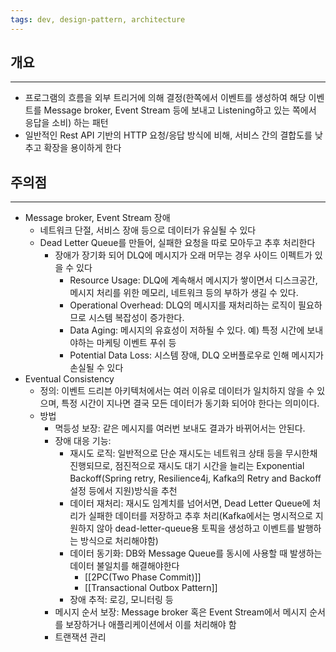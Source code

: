 ```yaml
---
tags: dev, design-pattern, architecture
---
```

## 개요
---
- 프로그램의 흐름을 외부 트리거에 의해 결정(한쪽에서 이벤트를 생성하여 해당 이벤트를 Message broker, Event Stream 등에 보내고 Listening하고 있는 쪽에서 응답을 소비) 하는 패턴
- 일반적인 Rest API 기반의 HTTP 요청/응답 방식에 비해, 서비스 간의 결합도를 낮추고 확장을 용이하게 한다
## 주의점
---
- Message broker, Event Stream 장애
	- 네트워크 단절, 서비스 장애 등으로 데이터가 유실될 수 있다
	- Dead Letter Queue를 만들어, 실패한 요청을 따로 모아두고 추후 처리한다
		- 장애가 장기화 되어 DLQ에 메시지가 오래 머무는 경우 사이드 이펙트가 있을 수 있다
			- Resource Usage: DLQ에 계속해서 메시지가 쌓이면서 디스크공간, 메시지 처리를 위한 메모리, 네트워크 등의 부하가 생길 수 있다.
			- Operational Overhead: DLQ의 메시지를 재처리하는 로직이 필요하므로 시스템 복잡성이 증가한다.
			- Data Aging: 메시지의 유효성이 저하될 수 있다. 예) 특정 시간에 보내야하는 마케팅 이벤트 푸쉬 등
			- Potential Data Loss: 시스템 장애, DLQ 오버플로우로 인해 메시지가 손실될 수 있다
- Eventual Consistency
	- 정의: 이벤트 드리븐 아키텍처에서는 여러 이유로 데이터가 일치하지 않을 수 있으며, 특정 시간이 지나면 결국 모든 데이터가 동기화 되어야 한다는 의미이다.
	- 방법
		- 멱등성 보장: 같은 메시지를 여러번 보내도 결과가 바뀌어서는 안된다.
		- 장애 대응 기능: 
			- 재시도 로직: 일반적으로 단순 재시도는 네트워크 상태 등을 무시한채 진행되므로, 점진적으로 재시도 대기 시간을 늘리는 Exponential Backoff(Spring retry, Resilience4j, Kafka의 Retry and Backoff 설정 등에서 지원)방식을 추천
			- 데이터 재처리: 재시도 임계치를 넘어서면, Dead Letter Queue에 처리가 실패한 데이터를 저장하고 추후 처리(Kafka에서는 명시적으로 지원하지 않아 dead-letter-queue용 토픽을 생성하고 이벤트를 발행하는 방식으로 처리해야함)
			- 데이터 동기화: DB와 Message Queue를 동시에 사용할 때 발생하는 데이터 불일치를 해결해야한다
				- [[2PC(Two Phase Commit)]]
				- [[Transactional Outbox Pattern]]
			- 장애 추적: 로깅, 모니터링 등
		- 메시지 순서 보장: Message broker 혹은 Event Stream에서 메시지 순서를 보장하거나 애플리케이션에서 이를 처리해야 함
		- 트랜잭션 관리
